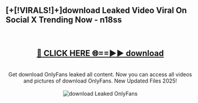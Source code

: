 <h2>[+[!VIRALS!]+]download Leaked Video Viral On Social X Trending Now - n18ss</h2>
<br>
<div align="center">
<h2><a href="https://libra.edu.pl?download" rel="nofollow">🔴 CLICK HERE 🌐==►► download</a></h2>
<br>
Get download OnlyFans leaked all content. Now you can access all videos and pictures of download OnlyFans. New Updated Files 2025!
<br>
<br>
<a href="https://libra.edu.pl?download" rel="nofollow" data-target="animated-image.originalLink"><img src="https://i.ibb.co.com/WyWwxjT/player-gif2.gif" alt="download Leaked OnlyFans" style="max-width: 100%; display: inline-block;" data-target="animated-image.originalImage"></a>
</div>
<br>